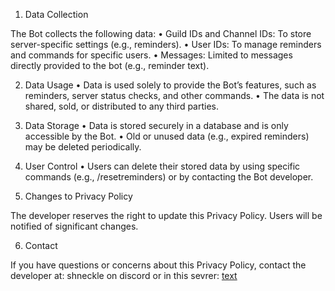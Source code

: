 1. Data Collection

The Bot collects the following data:
	•	Guild IDs and Channel IDs: To store server-specific settings (e.g., reminders).
	•	User IDs: To manage reminders and commands for specific users.
	•	Messages: Limited to messages directly provided to the bot (e.g., reminder text).

2. Data Usage
	•	Data is used solely to provide the Bot’s features, such as reminders, server status checks, and other commands.
	•	The data is not shared, sold, or distributed to any third parties.

3. Data Storage
	•	Data is stored securely in a database and is only accessible by the Bot.
	•	Old or unused data (e.g., expired reminders) may be deleted periodically.

4. User Control
	•	Users can delete their stored data by using specific commands (e.g., /resetreminders) or by contacting the Bot developer.

5. Changes to Privacy Policy

The developer reserves the right to update this Privacy Policy. Users will be notified of significant changes.

6. Contact

If you have questions or concerns about this Privacy Policy, contact the developer at: shneckle on discord or in this sevrer: [text](https://discord.gg/8tD4VYscrH)